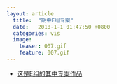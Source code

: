```yaml
---
layout: article
  title:  "期中E组专案"
  date:   2018-1-1 01:47:50 +0800
  categories: vis
  image: 
    teaser: 007.gif
    feature: 007.gif
---
```


* [这是E组的其中专案作品](https://chenie233.github.io/infovis/mid-term/index.html)